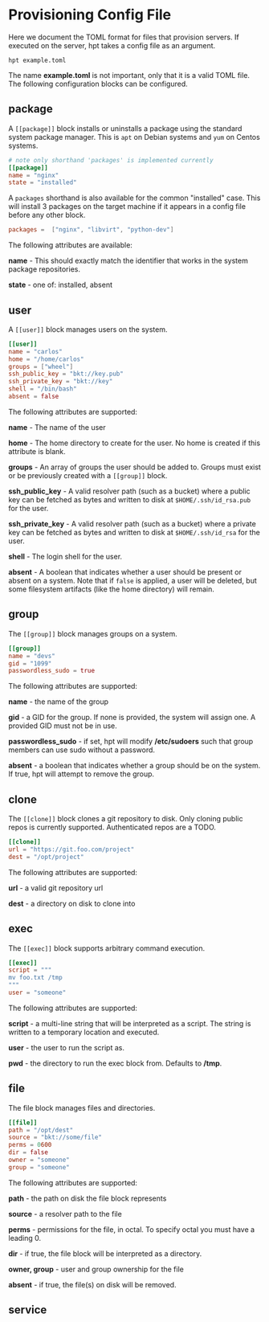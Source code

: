 # Provisioning Config File

Here we document the TOML format for files that provision servers. If executed
on the server, hpt takes a config file as an argument.

```
hpt example.toml
```

The name **example.toml** is not important, only that it is a valid TOML file.
The following configuration blocks can be configured.


## package

A `[[package]]` block installs or uninstalls a package using the standard system
package manager. This is `apt` on Debian systems and `yum` on Centos systems.

```toml
# note only shorthand 'packages' is implemented currently
[[package]]
name = "nginx"
state = "installed"
```

A `packages` shorthand is also available for the common "installed" case. This 
will install 3 packages on the target machine if it appears in a config file 
before any other block.

```toml
packages =  ["nginx", "libvirt", "python-dev"]
```

The following attributes are available:

**name** - This should exactly match the identifier that works in the system
package repositories.

**state** - one of: installed, absent


## user

A `[[user]]` block manages users on the system.

```toml
[[user]]
name = "carlos"
home = "/home/carlos"
groups = ["wheel"]
ssh_public_key = "bkt://key.pub"
ssh_private_key = "bkt://key"
shell = "/bin/bash"
absent = false
```

The following attributes are supported:

**name** - The name of the user

**home** - The home directory to create for the user. No home is created if this
attribute is blank.

**groups** - An array of groups the user should be added to. Groups must exist 
or be previously created with a `[[group]]` block.

**ssh_public_key** - A valid resolver path (such as a bucket) where a public key
can be fetched as bytes and written to disk at `$HOME/.ssh/id_rsa.pub` for the user.

**ssh_private_key** - A valid resolver path (such as a bucket) where a private
key can be fetched as bytes and written to disk at `$HOME/.ssh/id_rsa` for the 
user.

**shell** - The login shell for the user. 

**absent** - A boolean that indicates whether a user should be present or absent
on a system. Note that if `false` is applied, a user will be deleted, but some
filesystem artifacts (like the home directory) will remain.


## group

The `[[group]]` block manages groups on a system.

```toml
[[group]]
name = "devs"
gid = "1099"
passwordless_sudo = true
```

The following attributes are supported:

**name** - the name of the group

**gid** - a GID for the group. If none is provided, the system will assign one. 
A provided GID must not be in use.

**passwordless_sudo** - if set, hpt will modify **/etc/sudoers** such that group
members can use sudo without a password.

**absent** - a boolean that indicates whether a group should be on the system.
If true, hpt will attempt to remove the group. 


## clone

The `[[clone]]` block clones a git repository to disk. Only cloning public repos
is currently supported. Authenticated repos are a TODO.

```toml
[[clone]]
url = "https://git.foo.com/project"
dest = "/opt/project"
```

The following attributes are supported:

**url** - a valid git repository url

**dest** - a directory on disk to clone into

## exec

The `[[exec]]` block supports arbitrary command execution. 

```toml
[[exec]]
script = """
mv foo.txt /tmp
"""
user = "someone"
```

The following attributes are supported:

**script** - a multi-line string that will be interpreted as a script. The 
string is written to a temporary location and executed.

**user** - the user to run the script as.

**pwd** - the directory to run the exec block from. Defaults to **/tmp**.

## file

The file block manages files and directories. 

```toml
[[file]]
path = "/opt/dest"
source = "bkt://some/file"
perms = 0600
dir = false
owner = "someone"
group = "someone"
```

The following attributes are supported:

**path** - the path on disk the file block represents

**source** - a resolver path to the file

**perms** - permissions for the file, in octal. To specify octal you must have a
leading 0.

**dir** - if true, the file block will be interpreted as a directory.

**owner, group** - user and group ownership for the file 

**absent** - if true, the file(s) on disk will be removed.

## service

